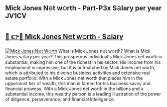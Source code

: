 ## Mick Jones N𝚎t w𝚘rth - Part-P3x S𝚊lary per year JV1CV

# <h2><a href="http://gc3n7t.nevu.top/?p=Mick+Jones">🔗 👉🔴 Mick Jones N𝚎t w𝚘rth - S𝚊lary</a></h2>

[![Mick Jones N𝚎t W𝚘rth](https://i.imgur.com/Oavwk0R.jpeg)](http://gc3n7t.nevu.top/?p=Mick+Jones)
What is Mick Jones n𝚎t w𝚘rth? What is Mick Jones s𝚊lary per year?
This prosperous individual's Mick Jones net worth is substantial, making him one of the richest in his sector. His income from his employment is impressive, but it is outmatched by Mick Jones net worth, which is attributed to his diverse business activities and extensive real estate portfolio. With a Mick Jones net worth that places him in the uppermost tier of wealth, this man is famed for his business savvy and financial prowess. With a Mick Jones net worth in the billions and a substantial income, this wealthy person is a leading illustration of the power of diligence, perseverance, and financial intelligence.
